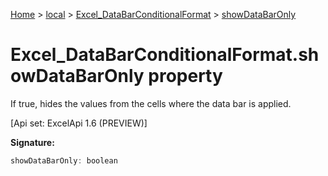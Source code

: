 [Home](./index) &gt; [local](local.md) &gt; [Excel\_DataBarConditionalFormat](local.excel_databarconditionalformat.md) &gt; [showDataBarOnly](local.excel_databarconditionalformat.showdatabaronly.md)

# Excel\_DataBarConditionalFormat.showDataBarOnly property

If true, hides the values from the cells where the data bar is applied. 

 \[Api set: ExcelApi 1.6 (PREVIEW)\]

**Signature:**
```javascript
showDataBarOnly: boolean
```

